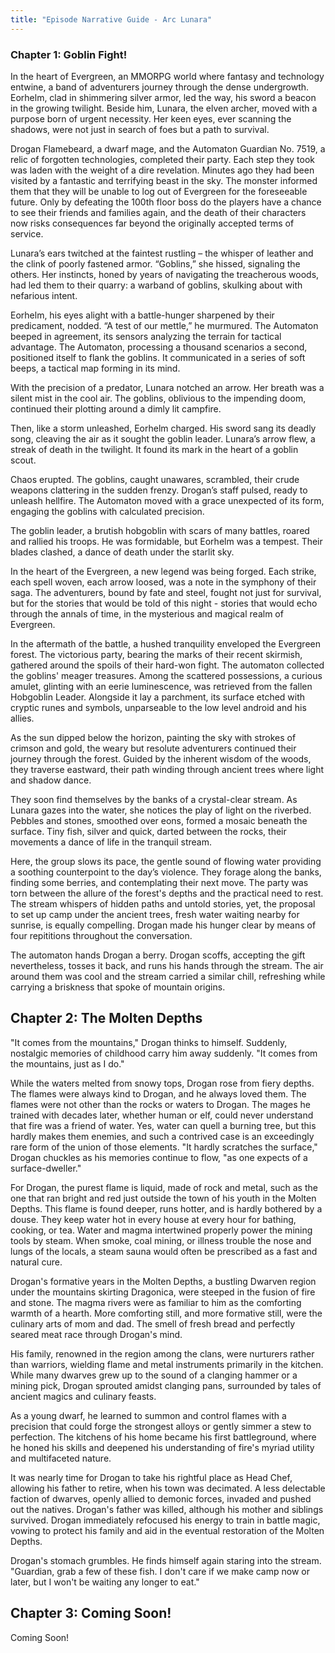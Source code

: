 ```yaml
---
title: "Episode Narrative Guide - Arc Lunara"
---
```


<!--
    Arc Elara Active GPT-4 Thread Here:
    https://chat.openai.com/c/a6a1ae42-d62e-4863-86e2-52f1e29f39c0
-->

### Chapter 1: Goblin Fight!

In the heart of Evergreen, an MMORPG world where fantasy and technology entwine, a band of adventurers journey through the dense undergrowth. Eorhelm, clad in shimmering silver armor, led the way, his sword a beacon in the growing twilight. Beside him, Lunara, the elven archer, moved with a purpose born of urgent necessity. Her keen eyes, ever scanning the shadows, were not just in search of foes but a path to survival.

Drogan Flamebeard, a dwarf mage, and the Automaton Guardian No. 7519, a relic of forgotten technologies, completed their party. Each step they took was laden with the weight of a dire revelation. Minutes ago they had been visited by a fantastic and terrifying beast in the sky. The monster informed them that they will be unable to log out of Evergreen for the foreseeable future. Only by defeating the 100th floor boss do the players have a chance to see their friends and families again, and the death of their characters now risks consequences far beyond the originally accepted terms of service.

Lunara’s ears twitched at the faintest rustling – the whisper of leather and the clink of poorly fastened armor. “Goblins,” she hissed, signaling the others. Her instincts, honed by years of navigating the treacherous woods, had led them to their quarry: a warband of goblins, skulking about with nefarious intent.

Eorhelm, his eyes alight with a battle-hunger sharpened by their predicament, nodded. “A test of our mettle,” he murmured. The Automaton beeped in agreement, its sensors analyzing the terrain for tactical advantage. The Automaton, processing a thousand scenarios a second, positioned itself to flank the goblins. It communicated in a series of soft beeps, a tactical map forming in its mind.

With the precision of a predator, Lunara notched an arrow. Her breath was a silent mist in the cool air. The goblins, oblivious to the impending doom, continued their plotting around a dimly lit campfire.

Then, like a storm unleashed, Eorhelm charged. His sword sang its deadly song, cleaving the air as it sought the goblin leader. Lunara’s arrow flew, a streak of death in the twilight. It found its mark in the heart of a goblin scout.

Chaos erupted. The goblins, caught unawares, scrambled, their crude weapons clattering in the sudden frenzy. Drogan’s staff pulsed, ready to unleash hellfire. The Automaton moved with a grace unexpected of its form, engaging the goblins with calculated precision.

The goblin leader, a brutish hobgoblin with scars of many battles, roared and rallied his troops. He was formidable, but Eorhelm was a tempest. Their blades clashed, a dance of death under the starlit sky.

In the heart of the Evergreen, a new legend was being forged. Each strike, each spell woven, each arrow loosed, was a note in the symphony of their saga. The adventurers, bound by fate and steel, fought not just for survival, but for the stories that would be told of this night - stories that would echo through the annals of time, in the mysterious and magical realm of Evergreen.

In the aftermath of the battle, a hushed tranquility enveloped the Evergreen forest. The victorious party, bearing the marks of their recent skirmish, gathered around the spoils of their hard-won fight. The automaton collected the goblins' meager treasures. Among the scattered possessions, a curious amulet, glinting with an eerie luminescence, was retrieved from the fallen Hobgoblin Leader. Alongside it lay a parchment, its surface etched with cryptic runes and symbols, unparseable to the low level android and his allies.

As the sun dipped below the horizon, painting the sky with strokes of crimson and gold, the weary but resolute adventurers continued their journey through the forest. Guided by the inherent wisdom of the woods, they traverse eastward, their path winding through ancient trees where light and shadow dance.

They soon find themselves by the banks of a crystal-clear stream. As Lunara gazes into the water, she notices the play of light on the riverbed. Pebbles and stones, smoothed over eons, formed a mosaic beneath the surface. Tiny fish, silver and quick, darted between the rocks, their movements a dance of life in the tranquil stream.

Here, the group slows its pace, the gentle sound of flowing water providing a soothing counterpoint to the day’s violence. They forage along the banks, finding some berries, and contemplating their next move. The party was torn between the allure of the forest's depths and the practical need to rest. The stream whispers of hidden paths and untold stories, yet, the proposal to set up camp under the ancient trees, fresh water waiting nearby for sunrise, is equally compelling. Drogan made his hunger clear by means of four repititions throughout the conversation.

The automaton hands Drogan a berry. Drogan scoffs, accepting the gift nevertheless, tosses it back, and runs his hands through the stream. The air around them was cool and the stream carried a similar chill, refreshing while carrying a briskness that spoke of mountain origins.

## Chapter 2: The Molten Depths

"It comes from the mountains," Drogan thinks to himself. Suddenly, nostalgic memories of childhood carry him away suddenly. "It comes from the mountains, just as I do."

While the waters melted from snowy tops, Drogan rose from fiery depths. The flames were always kind to Drogan, and he always loved them. The flames were not other than the rocks or waters to Drogan. The mages he trained with decades later, whether human or elf, could never understand that fire was a friend of water. Yes, water can quell a burning tree, but this hardly makes them enemies, and such a contrived case is an exceedingly rare form of the union of those elements. "It hardly scratches the surface," Drogan chuckles as his memories continue to flow, "as one expects of a surface-dweller."

For Drogan, the purest flame is liquid, made of rock and metal, such as the one that ran bright and red just outside the town of his youth in the Molten Depths. This flame is found deeper, runs hotter, and is hardly bothered by a douse. They keep water hot in every house at every hour for bathing, cooking, or tea. Water and magma intertwined properly power the mining tools by steam. When smoke, coal mining, or illness trouble the nose and lungs of the locals, a steam sauna would often be prescribed as a fast and natural cure.

Drogan's formative years in the Molten Depths, a bustling Dwarven region under the mountains skirting Dragonica, were steeped in the fusion of fire and stone. The magma rivers were as familiar to him as the comforting warmth of a hearth. More comforting still, and more formative still, were the culinary arts of mom and dad. The smell of fresh bread and perfectly seared meat race through Drogan's mind.

His family, renowned in the region among the clans, were nurturers rather than warriors, wielding flame and metal instruments primarily in the kitchen. While many dwarves grew up to the sound of a clanging hammer or a mining pick, Drogan sprouted amidst clanging pans, surrounded by tales of ancient magics and culinary feasts.

As a young dwarf, he learned to summon and control flames with a precision that could forge the strongest alloys or gently simmer a stew to perfection. The kitchens of his home became his first battleground, where he honed his skills and deepened his understanding of fire's myriad utility and multifaceted nature.

It was nearly time for Drogan to take his rightful place as Head Chef, allowing his father to retire, when his town was decimated. A less delectable faction of dwarves, openly allied to demonic forces, invaded and pushed out the natives. Drogan's father was killed, although his mother and siblings survived. Drogan immediately refocused his energy to train in battle magic, vowing to protect his family and aid in the eventual restoration of the Molten Depths.

Drogan's stomach grumbles. He finds himself again staring into the stream. "Guardian, grab a few of these fish. I don't care if we make camp now or later, but I won't be waiting any longer to eat."

## Chapter 3: Coming Soon!

Coming Soon!
